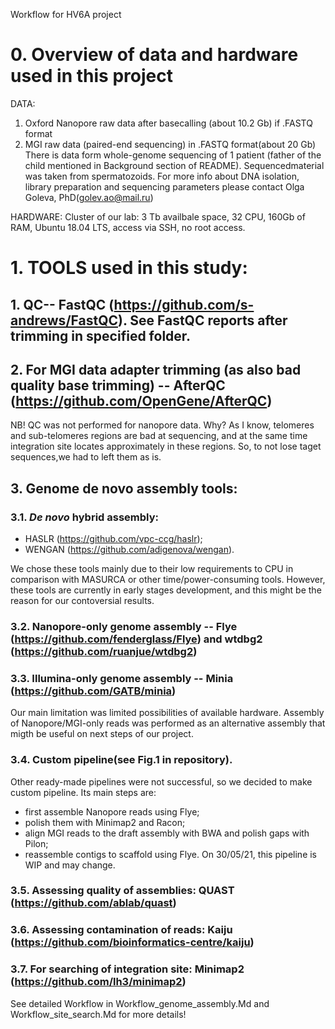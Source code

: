 Workflow for HV6A project

# 0. Overview of data and hardware used in this project

DATA:
1) Oxford Nanopore raw data after basecalling (about 10.2 Gb) if .FASTQ format
2) MGI raw data (paired-end sequencing) in .FASTQ format(about 20 Gb)
There is data form whole-genome sequencing of 1 patient (father of the child mentioned in Background section of README).
Sequencedmaterial was taken from spermatozoids. 
For more info about DNA isolation, library preparation and sequencing parameters please contact Olga Goleva, PhD(golev.ao@mail.ru) 

HARDWARE:
Cluster of our lab: 3 Tb availbale space, 32 CPU, 160Gb of RAM, Ubuntu 18.04 LTS, access via SSH, no root access.

# 1. TOOLS used in this study:

  ## 1. QC-- FastQC (https://github.com/s-andrews/FastQC). See FastQC reports after trimming in specified folder.
  
  ## 2. For MGI data adapter trimming (as also bad quality base trimming) -- AfterQC (https://github.com/OpenGene/AfterQC)
  
  NB! QC was not performed for nanopore data. Why? As I know, telomeres and sub-telomeres regions are bad at sequencing, and at the same time integration site locates approximately in these regions. 
  So, to not lose taget sequences,we had to left them as is.
  
  ## 3. Genome de novo assembly tools:  
   ### 3.1. *De novo* hybrid assembly:
   - HASLR (https://github.com/vpc-ccg/haslr);
   - WENGAN (https://github.com/adigenova/wengan).
 
  We chose these tools mainly due to their low requirements to CPU in comparison with MASURCA or other time/power-consuming tools.
  However, these tools are currently in early stages development, and this might be the reason for our contoversial results.
  
   ### 3.2. Nanopore-only genome assembly -- Flye (https://github.com/fenderglass/Flye) and wtdbg2 (https://github.com/ruanjue/wtdbg2)
   ### 3.3. Illumina-only genome assembly -- Minia (https://github.com/GATB/minia)
   Our main limitation was limited possibilities of available hardware. 
   Assembly of Nanopore/MGI-only reads was performed as an alternative assembly that migth be useful on next steps of our project.
   ### 3.4. Custom pipeline(see Fig.1 in repository).
   Other ready-made pipelines were not successful, so we decided to make custom pipeline. Its main steps are:
   - first assemble Nanopore reads using Flye;
   - polish them with Minimap2 and Racon;
   - align MGI reads to the draft assembly with BWA and polish gaps with Pilon;
   - reassemble contigs to scaffold using Flye.
   On 30/05/21, this pipeline is WIP and may change.
   ### 3.5. Assessing quality of assemblies: QUAST (https://github.com/ablab/quast)
   ### 3.6. Assessing contamination of reads: Kaiju (https://github.com/bioinformatics-centre/kaiju)
   ### 3.7. For searching of integration site: Minimap2 (https://github.com/lh3/minimap2)  
 
See detailed Workflow in Workflow_genome_assembly.Md and Workflow_site_search.Md for more details!
